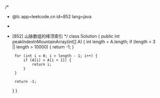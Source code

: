 /*
 * @lc app=leetcode.cn id=852 lang=java
 *
 * [852] 山脉数组的峰顶索引
 */
class Solution {
    public int peakIndexInMountainArray(int[] A) {
        int length = A.length;
        if (length < 3 || length > 10000) {
            return -1;
        }

        for (int i = 0; i < length - 1; i++) {
            if (A[i] > A[i + 1]) {
                return i;
            }
        }

        return -1;
    }
}

